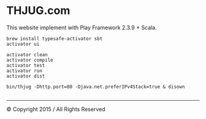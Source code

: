 THJUG.com
=================================
This website implement with Play Framework 2.3.9 + Scala.


```Instruction
brew install typesafe-activator sbt
activator ui
```


```Activator
activator clean
activator compile
activator test
activator run
activator dist
```


```Start
bin/thjug -Dhttp.port=80 -Djava.net.preferIPv4Stack=true & disown
```

```Postgres

```


----
&copy; Copyright 2015 / All Rights Reserved
